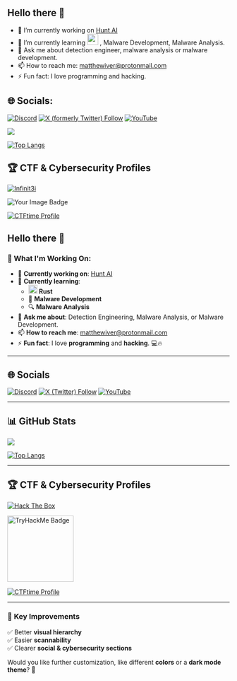 ## Hello there 👋

- 🔭 I’m currently working on [Hunt AI](https://github.com/Infinit3i/hunt-ai)
- 🌱 I’m currently learning <img src="https://upload.wikimedia.org/wikipedia/commons/d/d5/Rust_programming_language_black_logo.svg" width="25">
, Malware Development, Malware Analysis.
- 💬 Ask me about detection engineer, malware analysis or malware development.
- 📫 How to reach me: matthewiver@protonmail.com
- ⚡ Fun fact: I love programming and hacking.



## 🌐 Socials:
[![Discord](https://img.shields.io/badge/Discord-%237289DA.svg?logo=discord&logoColor=white)](https://discord.gg/rzSTrk39yE) [![X (formerly Twitter) Follow](https://img.shields.io/twitter/follow/infinit3i)](https://x.com/infinit3i)
 [![YouTube](https://img.shields.io/badge/YouTube-%23FF0000.svg?logo=YouTube&logoColor=white)](https://www.youtube.com/@infinit3i) 

<a>
  <img align="center" src="https://github-readme-stats.vercel.app/api?username=infinit3i&theme=dracula&show_icons=true" />
</a>

[![Top Langs](https://github-readme-stats.vercel.app/api/top-langs/?username=infinit3i&hide_progress=true&theme=dracula)](https://github.com/anuraghazra/github-readme-stats)

## 🏆 CTF & Cybersecurity Profiles

[ ![Infinit3i](https://www.hackthebox.eu/badge/image/95473)](https://www.hackthebox.eu/home/users/profile/95473)

<img src="https://tryhackme-badges.s3.amazonaws.com/Macr0Dino.png" alt="Your Image Badge" />


[![CTFtime Profile](https://img.shields.io/badge/CTFtime-Profile-blue?style=for-the-badge&logo=ctftime)](https://ctftime.org/user/54104)



## **Hello there** 👋

### 🚀 What I'm Working On:
- 🔭 **Currently working on**: [Hunt AI](https://github.com/Infinit3i/hunt-ai)
- 🌱 **Currently learning**:
  - <img src="https://upload.wikimedia.org/wikipedia/commons/d/d5/Rust_programming_language_black_logo.svg" width="20"> **Rust**
  - 🦠 **Malware Development**
  - 🔍 **Malware Analysis**
- 💬 **Ask me about**: Detection Engineering, Malware Analysis, or Malware Development.
- 📫 **How to reach me**: [matthewiver@protonmail.com](mailto:matthewiver@protonmail.com)
- ⚡ **Fun fact**: I love **programming** and **hacking**. 💻🔥

---

## 🌐 **Socials**
[![Discord](https://img.shields.io/badge/Discord-%237289DA.svg?logo=discord&logoColor=white)](https://discord.gg/rzSTrk39yE) 
[![X (Twitter) Follow](https://img.shields.io/twitter/follow/infinit3i)](https://x.com/infinit3i) 
[![YouTube](https://img.shields.io/badge/YouTube-%23FF0000.svg?logo=YouTube&logoColor=white)](https://www.youtube.com/@infinit3i) 

---

## 📊 **GitHub Stats**
<a>
  <img align="center" src="https://github-readme-stats.vercel.app/api?username=infinit3i&theme=dracula&show_icons=true" />
</a>

[![Top Langs](https://github-readme-stats.vercel.app/api/top-langs/?username=infinit3i&hide_progress=true&theme=dracula)](https://github.com/anuraghazra/github-readme-stats)

---

## 🏆 **CTF & Cybersecurity Profiles**
[![Hack The Box](https://www.hackthebox.com/badge/image/95473)](https://app.hackthebox.com/profile/95473)

<img src="https://tryhackme-badges.s3.amazonaws.com/Macr0Dino.png" alt="TryHackMe Badge" width="150"/>

[![CTFtime Profile](https://img.shields.io/badge/CTFtime-Profile-blue?style=for-the-badge&logo=ctftime)](https://ctftime.org/user/54104)

---

### 🎯 **Key Improvements**
✅ Better **visual hierarchy**  
✅ Easier **scannability**  
✅ Clearer **social & cybersecurity sections**  

Would you like further customization, like different **colors** or a **dark mode theme**? 🚀
